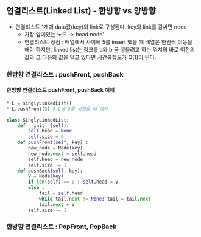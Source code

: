 ## 연결리스트(Linked List) - 한방향 vs 양방향
* 연결리스트 1개에 data값(key)와 link로 구성된다. key와 link를 감싸면 node
  - 가장 앞에있는 노드 -> head node'
  - 연결리스트 장점 : 배열에서 사이에 5를 insert 했을 때 배열은 한칸씩 이동을 해야 하지만, linked list는 링크를 a와 b 곧 넣을려고 하는 위치의 바로 이전의 값과 그 다음의 값을 알고 있다면 시간복잡도가 O(1)이 된다.


### 한방향 연결리스트 : pushFront, pushBack
#### 한방향 연결리스트 pushFront, pushBack 예제
```python
* L = singlyLinkedList()
* L.pushFront(5) # L에 5를 넣었을 때 예시

class SinglyLinkedList:
    def __init__(self):
        self.head = None
        self.size = 0
    def pushFront(self, key) :
        new_node = Node(key)
        new_node.next = self.head
        self.head = new_node
        self.size += 1
    def pushBack(self, key):
        V = Node(key)
        if len(self) == 0 : self.head = V
        else : 
            tail = self.head
            while tail.next != None: tail = tail.next
            tail.next = V
        self.size += 1

```

### 한방향 연결리스트 : PopFront, PopBack